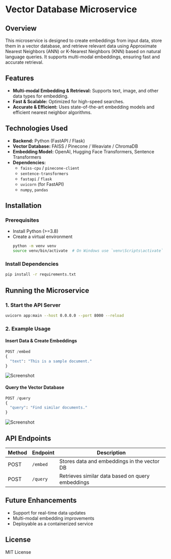 # Vector Database Microservice

## Overview
This microservice is designed to create embeddings from input data, store them in a vector database, and retrieve relevant data using Approximate Nearest Neighbors (ANN) or K-Nearest Neighbors (KNN) based on natural language queries. It supports multi-modal embeddings, ensuring fast and accurate retrieval.

## Features
- **Multi-modal Embedding & Retrieval:** Supports text, image, and other data types for embedding.
- **Fast & Scalable:** Optimized for high-speed searches.
- **Accurate & Efficient:** Uses state-of-the-art embedding models and efficient nearest neighbor algorithms.

## Technologies Used
- **Backend:** Python (FastAPI / Flask)
- **Vector Database:** FAISS / Pinecone / Weaviate / ChromaDB
- **Embedding Model:** OpenAI, Hugging Face Transformers, Sentence Transformers
- **Dependencies:**
  - `faiss-cpu` / `pinecone-client`
  - `sentence-transformers`
  - `fastapi` / `flask`
  - `uvicorn` (for FastAPI)
  - `numpy`, `pandas`

## Installation

### Prerequisites
- Install Python (>=3.8)
- Create a virtual environment
  ```bash
  python -m venv venv
  source venv/bin/activate  # On Windows use `venv\Scripts\activate`
  ```

### Install Dependencies
```bash
pip install -r requirements.txt
```

## Running the Microservice

### 1. Start the API Server
```bash
uvicorn app:main --host 0.0.0.0 --port 8000 --reload
```

### 2. Example Usage
#### Insert Data & Create Embeddings
```python
POST /embed
{
  "text": "This is a sample document."
}
```

![Screenshot](screenshots\search.jpg)

#### Query the Vector Database
```python
POST /query
{
  "query": "Find similar documents."
}
```
![Screenshot](screenshots\insert.jpg)

## API Endpoints
| Method | Endpoint | Description |
|--------|---------|-------------|
| POST   | `/embed` | Stores data and embeddings in the vector DB |
| POST   | `/query` | Retrieves similar data based on query embeddings |

## Future Enhancements
- Support for real-time data updates
- Multi-modal embedding improvements
- Deployable as a containerized service

## License
MIT License

